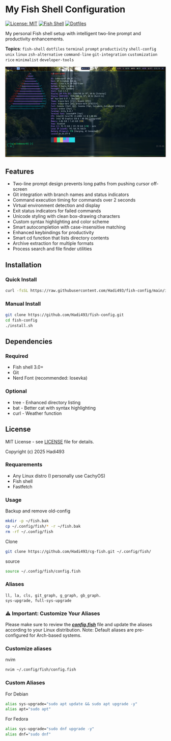 # My Fish Shell Configuration

[![License: MIT](https://img.shields.io/badge/License-MIT-yellow.svg)](https://opensource.org/licenses/MIT)
[![Fish Shell](https://img.shields.io/badge/Fish-Shell-blue.svg)](https://fishshell.com/)
[![Dotfiles](https://img.shields.io/badge/Dotfiles-Personal-green.svg)](https://github.com/Hadi493/fish-config)

My personal Fish shell setup with intelligent two-line prompt and productivity enhancements.

**Topics**: `fish-shell` `dotfiles` `terminal` `prompt` `productivity` `shell-config` `unix` `linux` `zsh-alternative` `command-line` `git-integration` `customization` `rice` `minimalist` `developer-tools`

![Fish Shell Prompt](fish-config.png)

## Features

- Two-line prompt design prevents long paths from pushing cursor off-screen
- Git integration with branch names and status indicators
- Command execution timing for commands over 2 seconds
- Virtual environment detection and display
- Exit status indicators for failed commands
- Unicode styling with clean box-drawing characters
- Custom syntax highlighting and color scheme
- Smart autocompletion with case-insensitive matching
- Enhanced keybindings for productivity
- Smart cd function that lists directory contents
- Archive extraction for multiple formats
- Process search and file finder utilities

## Installation

### Quick Install
```bash
curl -fsSL https://raw.githubusercontent.com/Hadi493/fish-config/main/install.sh | bash
```

### Manual Install
```bash
git clone https://github.com/Hadi493/fish-config.git
cd fish-config
./install.sh
```

## Dependencies

### Required
- Fish shell 3.0+
- Git
- Nerd Font (recommended: Iosevka)

### Optional
- tree - Enhanced directory listing
- bat - Better cat with syntax highlighting
- curl - Weather function

## License

MIT License - see [LICENSE](LICENSE) file for details.

Copyright (c) 2025 Hadi493

### Requarements
- Any Linux distro (I personally use CachyOS)
- Fish shell 
- Fastfetch

### Usage
Backup and remove old-config

```bash
mkdir -p ~/fish.bak
cp ~/.config/fish/* -r ~/fish.bak
rm -rf ~/.config/fish
```

Clone
```bash
git clone https://github.com/Hadi493/cg-fish.git ~/.config/fish/
```

source
```bash
source ~/.config/fish/config.fish
```

### Aliases 
```
ll, la, cls, git_graph, g_graph, gb_graph.
sys-upgrade, full-sys-upgrade
```

### ⚠️ Important: Customize Your Aliases
Please make sure to review the ***[config.fish](./config.fish)*** file and update the aliases according to your Linux distribution.
Note: Default aliases are pre-configured for Arch-based systems.


### Customize aliases
nvim
```bash
nvim ~/.config/fish/config.fish
```


### Custom Aliases
For Debian

```bash
alias sys-upgrade="sudo apt update && sudo apt upgrade -y"
alias apt="sudo apt"
```

For Fedora
```bash
alias sys-upgrade="sudo dnf upgrade -y"
alias dnf="sudo dnf"
```
